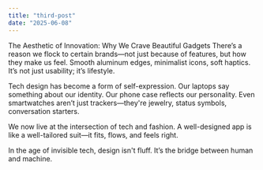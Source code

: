 ```yaml
---
title: "third-post"
date: "2025-06-08"
---
```


The Aesthetic of Innovation: Why We Crave Beautiful Gadgets
There’s a reason we flock to certain brands—not just because of features, but how they make us feel. Smooth aluminum edges, minimalist icons, soft haptics. It’s not just usability; it’s lifestyle.

Tech design has become a form of self-expression. Our laptops say something about our identity. Our phone case reflects our personality. Even smartwatches aren’t just trackers—they're jewelry, status symbols, conversation starters.

We now live at the intersection of tech and fashion. A well-designed app is like a well-tailored suit—it fits, flows, and feels right.

In the age of invisible tech, design isn't fluff. It’s the bridge between human and machine.
